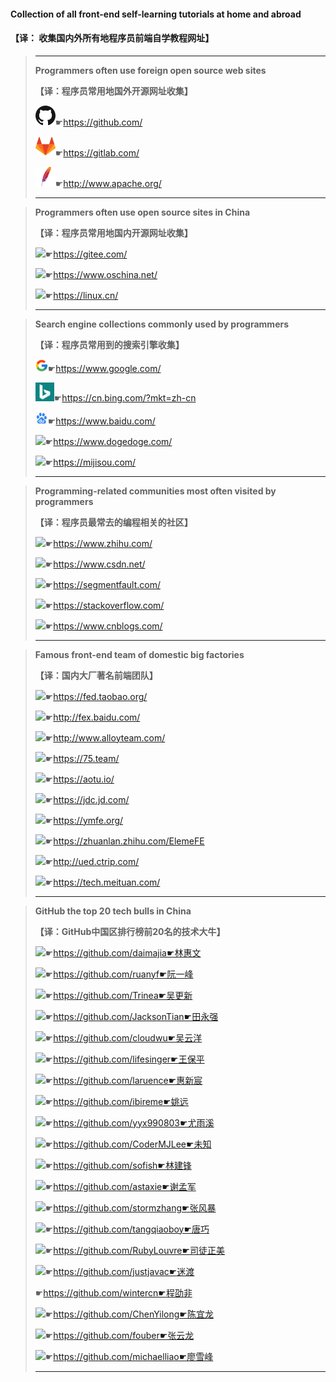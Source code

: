 #### **Collection of all front-end self-learning tutorials at home and abroad**

####                                            【译： 收集国内外所有地程序员前端自学教程网址】

>-----------------------------------------------------------------------------------------------------------------------------------------------------------
>
>**Programmers often use foreign open source web sites**
>
>**【译：程序员常用地国外开源网址收集】**
>
>![](收集国内外所有前端自学教程网址.assets/github.png)☛https://github.com/
>
>![](收集国内外所有前端自学教程网址.assets/gitlab.png)☛https://gitlab.com/
>
>![](收集国内外所有前端自学教程网址.assets/apache.png)☛http://www.apache.org/
>
>----------------------------------------------------------------------------------------------------------------------------------------------------

>**Programmers often use open source sites in China**
>
>**【译：程序员常用地国内开源网址收集】**
>
>![](收集国内外所有前端自学教程网址.assets/gitee.png)☛https://gitee.com/
>
>![](收集国内外所有前端自学教程网址.assets/oschina.png)☛https://www.oschina.net/
>
>![](收集国内外所有前端自学教程网址.assets/favicon.png)☛https://linux.cn/
>
>----------------------------------------------------------------------------------------------------------------------------------------------------

>**Search engine collections commonly used by programmers**
>
>**【译：程序员常用到的搜索引擎收集】**
>
>![](收集国内外所有前端自学教程网址.assets/google.png)☛https://www.google.com/
>
>![](收集国内外所有前端自学教程网址.assets/bing.png)☛https://cn.bing.com/?mkt=zh-cn
>
>![](收集国内外所有前端自学教程网址.assets/baidu.png)☛https://www.baidu.com/
>
>![](收集国内外所有前端自学教程网址.assets/dong.png)☛https://www.dogedoge.com/
>
>![](收集国内外所有前端自学教程网址.assets/mijisou.png)☛https://mijisou.com/
>
>----------------------------------------------------------------------------------------------------------------------------------------------------

>**Programming-related communities most often visited by programmers**
>
>**【译：程序员最常去的编程相关的社区】**
>
>![](收集国内外所有前端自学教程网址.assets/zhihu.png)☛https://www.zhihu.com/
>
>![](收集国内外所有前端自学教程网址.assets/csdn-1587898445189.png)☛https://www.csdn.net/
>
>![](收集国内外所有前端自学教程网址.assets/segmenFault.png)☛https://segmentfault.com/
>
>![](收集国内外所有前端自学教程网址.assets/StackOverFlow.png)☛https://stackoverflow.com/
>
>![](收集国内外所有前端自学教程网址.assets/cnblogs.png)☛https://www.cnblogs.com/
>
>----------------------------------------------------------------------------------------------------------------------------------------------------

>**Famous front-end team of domestic big factories**
>
>**【译：国内大厂著名前端团队】**
>
>![](收集国内外所有前端自学教程网址.assets/淘宝前端团队.png)☛https://fed.taobao.org/
>
>![](收集国内外所有前端自学教程网址.assets/百度前端团队.png)☛http://fex.baidu.com/
>
>![](收集国内外所有前端自学教程网址.assets/腾讯前端团队.png)☛http://www.alloyteam.com/
>
>![](收集国内外所有前端自学教程网址.assets/360前端团队.png)☛https://75.team/
>
>![](收集国内外所有前端自学教程网址.assets/凹凸前端团队.png)☛https://aotu.io/
>
>![](收集国内外所有前端自学教程网址.assets/京东前端团队.png)☛https://jdc.jd.com/
>
>![](收集国内外所有前端自学教程网址.assets/去那儿前端团队.png)☛https://ymfe.org/
>
>![](收集国内外所有前端自学教程网址.assets/饿了么前端团队.png)☛https://zhuanlan.zhihu.com/ElemeFE
>
>![](收集国内外所有前端自学教程网址.assets/携程网前端团队.png)☛http://ued.ctrip.com/
>
>![](收集国内外所有前端自学教程网址.assets/美团前端团队.png)☛https://tech.meituan.com/
>
>----------------------------------------------------------------------------------------------------------------------------------------------------

>**GitHub the top 20 tech bulls in China**
>
>**【译：GitHub中国区排行榜前20名的技术大牛】**
>
>![](收集国内外所有前端自学教程网址.assets/daimajia.png)☛https://github.com/daimajia☛林惠文
>
>![](收集国内外所有前端自学教程网址.assets/ruanyf.png)☛https://github.com/ruanyf☛阮一峰
>
>![](收集国内外所有前端自学教程网址.assets/Trinea.png)☛https://github.com/Trinea☛吴更新
>
>![](收集国内外所有前端自学教程网址.assets/JacksonTian.png)☛https://github.com/JacksonTian☛田永强
>
>![](收集国内外所有前端自学教程网址.assets/cloudwu.png)☛https://github.com/cloudwu☛吴云洋
>
>![](收集国内外所有前端自学教程网址.assets/lifesinger.png)☛https://github.com/lifesinger☛王保平
>
>![](收集国内外所有前端自学教程网址.assets/laruence.png)☛https://github.com/laruence☛惠新宸
>
>![](收集国内外所有前端自学教程网址.assets/yaoyuan.png)☛https://github.com/ibireme☛姚远
>
>![](收集国内外所有前端自学教程网址.assets/evanyou.png)☛https://github.com/yyx990803☛尤雨溪
>
>![](收集国内外所有前端自学教程网址.assets/CoderMJLee.png)☛https://github.com/CoderMJLee☛未知 
>
>![](收集国内外所有前端自学教程网址.assets/7.png)☛https://github.com/sofish☛林建锋
>
>![](收集国内外所有前端自学教程网址.assets/6.png)☛https://github.com/astaxie☛谢孟军
>
>![](收集国内外所有前端自学教程网址.assets/wintercn.png)☛https://github.com/stormzhang☛张风暴
>
>![](收集国内外所有前端自学教程网址.assets/9.png)☛https://github.com/tangqiaoboy☛唐巧
>
>![](收集国内外所有前端自学教程网址.assets/8.png)☛https://github.com/RubyLouvre☛司徒正美
>
>![](收集国内外所有前端自学教程网址.assets/5.png)☛https://github.com/justjavac☛迷渡
>
>☛https://github.com/wintercn☛程劭非
>
>![](收集国内外所有前端自学教程网址.assets/3.png)☛https://github.com/ChenYilong☛陈宜龙
>
>![](收集国内外所有前端自学教程网址.assets/2.png)☛https://github.com/fouber☛张云龙
>
>![](收集国内外所有前端自学教程网址.assets/1.png)☛https://github.com/michaelliao☛廖雪峰
>
>---------------------------------------------------------------------------------------------------------------------------------------------------

